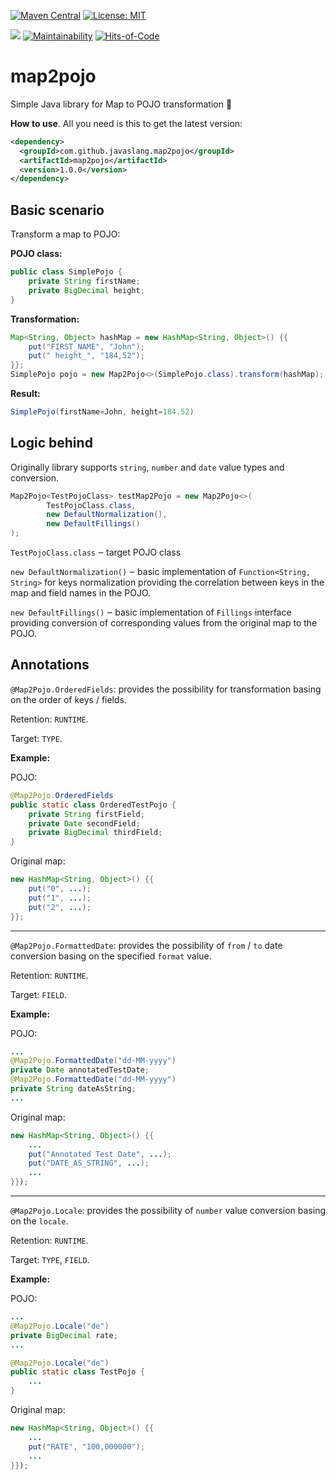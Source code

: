 [![Maven Central](https://maven-badges.herokuapp.com/maven-central/com.github.javaslang.map2pojo/map2pojo/badge.svg)](https://maven-badges.herokuapp.com/maven-central/com.github.javaslang.map2pojo/map2pojo)
[![License: MIT](https://img.shields.io/badge/License-MIT-green.svg)](https://opensource.org/licenses/MIT)

![](https://github.com/javaSlang/map2pojo/workflows/Java%20CI/badge.svg)
[![Maintainability](https://api.codeclimate.com/v1/badges/de8a444a25d12adfe9bb/maintainability)](https://codeclimate.com/github/javaSlang/map2pojo/maintainability)
[![Hits-of-Code](https://hitsofcode.com/github/javaSlang/map2pojo)](https://hitsofcode.com/view/github/javaSlang/map2pojo)
# map2pojo
Simple Java library for Map to POJO transformation 🧬

**How to use**.
All you need is this to get the latest version:
```xml
<dependency>
  <groupId>com.github.javaslang.map2pojo</groupId>
  <artifactId>map2pojo</artifactId>
  <version>1.0.0</version>
</dependency>
```

## Basic scenario

Transform a map to POJO:

**POJO class:**
```java
public class SimplePojo {
    private String firstName;
    private BigDecimal height;
}
```

**Transformation:**
```java
Map<String, Object> hashMap = new HashMap<String, Object>() {{
	put("FIRST_NAME", "John");
	put(" height_", "184,52");
}};
SimplePojo pojo = new Map2Pojo<>(SimplePojo.class).transform(hashMap);
```

**Result:**
```java
SimplePojo(firstName=John, height=184.52)
```

## Logic behind
Originally library supports `string`, `number` and `date` value types and conversion.

```java
Map2Pojo<TestPojoClass> testMap2Pojo = new Map2Pojo<>(
		TestPojoClass.class,
		new DefaultNormalization(),
		new DefaultFillings()
);
```
`TestPojoClass.class` ‒ target POJO class

`new DefaultNormalization()` ‒ basic implementation of `Function<String, String>` for keys normalization providing the correlation between keys in the map and field names in the POJO.

`new DefaultFillings()` ‒ basic implementation of `Fillings` interface providing conversion of corresponding values from the original map to the POJO.

## Annotations
`@Map2Pojo.OrderedFields`: provides the possibility for transformation basing on the order of keys / fields.

Retention: `RUNTIME`.

Target: `TYPE`.

**Example:**

POJO:
```java
@Map2Pojo.OrderedFields
public static class OrderedTestPojo {
    private String firstField;
    private Date secondField;
    private BigDecimal thirdField;
}
```

Original map:
```java
new HashMap<String, Object>() {{
    put("0", ...);
    put("1", ...);
    put("2", ...);
}};
```
___
`@Map2Pojo.FormattedDate`: provides the possibility of `from` / `to` date conversion basing on the specified `format` value.

Retention: `RUNTIME`.

Target: `FIELD`.

**Example:**

POJO:
```java
...
@Map2Pojo.FormattedDate("dd-MM-yyyy")
private Date annotatedTestDate;
@Map2Pojo.FormattedDate("dd-MM-yyyy")
private String dateAsString;
...
```

Original map:
```java
new HashMap<String, Object>() {{
    ...
    put("Annotated Test Date", ...);
    put("DATE_AS_STRING", ...);
    ...
}});
```
___
`@Map2Pojo.Locale`: provides the possibility of `number` value conversion basing on the `locale`.

Retention: `RUNTIME`.

Target: `TYPE`, `FIELD`.

**Example:**

POJO:
```java
...
@Map2Pojo.Locale("de")
private BigDecimal rate;
...
```
```java
@Map2Pojo.Locale("de")
public static class TestPojo {
    ...
}
```

Original map:
```java
new HashMap<String, Object>() {{
    ...
    put("RATE", "100,000000");
    ...
}});
```